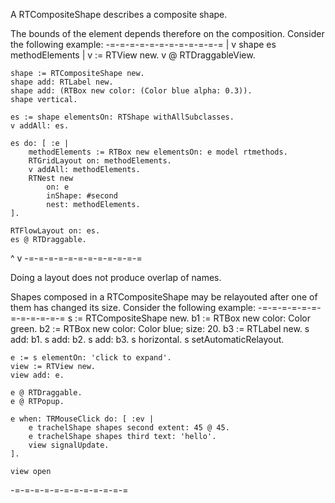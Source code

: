 A RTCompositeShape describes a composite shape. 

The bounds of the element depends therefore on the composition. Consider the following example:
-=-=-=-=-=-=-=-=-=-=-=-=
| v shape es methodElements |
	v := RTView new.
	v @ RTDraggableView.

	shape := RTCompositeShape new.
	shape add: RTLabel new.
	shape add: (RTBox new color: (Color blue alpha: 0.3)).
	shape vertical.
	
	es := shape elementsOn: RTShape withAllSubclasses.
	v addAll: es.

	es do: [ :e | 
		methodElements := RTBox new elementsOn: e model rtmethods.
		RTGridLayout on: methodElements.
		v addAll: methodElements.
		RTNest new
			on: e 
			inShape: #second 
			nest: methodElements.
	].

	RTFlowLayout on: es.
	es @ RTDraggable.
^ v
-=-=-=-=-=-=-=-=-=-=-=-=

Doing a layout does not produce overlap of names.

Shapes composed in a RTCompositeShape may be relayouted after one of them has changed its size. Consider the following example:
-=-=-=-=-=-=-=-=-=-=-=-=
	s := RTCompositeShape new.
	b1 := RTBox new color: Color green.
	b2 := RTBox new color: Color blue; size: 20.
	b3 := RTLabel new.
	s add: b1.
	s add: b2.
	s add: b3.
	s horizontal.
	s setAutomaticRelayout.
	
	e := s elementOn: 'click to expand'.
	view := RTView new.
	view add: e.
	
	e @ RTDraggable.
	e @ RTPopup.
	
	e when: TRMouseClick do: [ :ev |
		e trachelShape shapes second extent: 45 @ 45.
		e trachelShape shapes third text: 'hello'.
		view signalUpdate.
	].
	
	view open
-=-=-=-=-=-=-=-=-=-=-=-=
 
